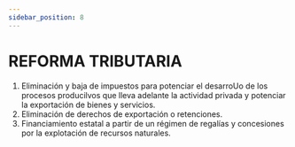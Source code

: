 ```yaml
---
sidebar_position: 8
---
```


# REFORMA TRIBUTARIA

1. Eliminación y baja de impuestos para potenciar el desarroUo de los procesos
   producilvos que lleva adelante la actividad privada y potenciar la exportación
   de bienes y servicios.
2. Eliminación de derechos de exportación o retenciones.
3. Financiamiento estatal a partir de un régimen de regalías y concesiones por
   la explotación de recursos naturales.